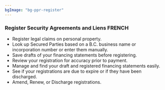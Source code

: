 ```yaml
---
bgImage: "bg-ppr-register"
---
```


### Register Security Agreements and Liens FRENCH

- Register legal claims on personal property.
- Look up Secured Parties based on a B.C. business name or incorporation number or enter them manually.
- Save drafts of your financing statements before registering.
- Review your registration for accuracy prior to payment.
- Manage and find your draft and registered financing statements easily.
- See if your registrations are due to expire or if they have been discharged.
- Amend, Renew, or Discharge registrations.